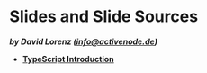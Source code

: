 # Slides and Slide Sources 
___by David Lorenz (info@activenode.de)___

- **[TypeScript Introduction](http://slides.com/activenode/typescript-introduction#/)**
